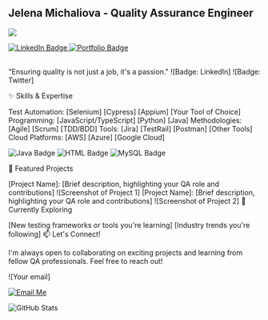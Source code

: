 ## Jelena Michaliova - Quality Assurance Engineer  

![](https://komarev.com/ghpvc/?username=JelenaMic&color=blueviolet&style=plastic)

<div>
  <a href="https://www.linkedin.com/in/jelena-michaliova-3a0449282/" target="_blank">
    <img src="https://img.shields.io/badge/-LinkedIn-0072b1?style=plastic&logo=linkedin&logoColor=white" alt="LinkedIn Badge"/>
  </a>
  <a href="https://jelenamic.github.io" target="_blank">
    <img src="https://img.shields.io/badge/My%20Portfolio-Explore-brightgreen?style=plastic" alt="Portfolio Badge"/>
  </a>
</div>
<br/>

"Ensuring quality is not just a job, it's a passion."
![Badge: LinkedIn] ![Badge: Twitter]

✨ Skills & Expertise

Test Automation: [Selenium] [Cypress] [Appium] [Your Tool of Choice]
Programming: [JavaScript/TypeScript] [Python] [Java]
Methodologies: [Agile] [Scrum] [TDD/BDD]
Tools: [Jira] [TestRail] [Postman] [Other Tools]
Cloud Platforms: [AWS] [Azure] [Google Cloud]

![Java Badge](https://img.shields.io/badge/Java-ED8B00?style=plastic&logo=openjdk)  ![HTML Badge](https://img.shields.io/badge/HTML-E34F26?style=plastic&logo=html5&logoColor=white)  ![MySQL Badge](https://img.shields.io/badge/MySQL-4479A1?style=plastic&logo=mysql&logoColor=white)




🚀 Featured Projects

[Project Name]: [Brief description, highlighting your QA role and contributions] ![Screenshot of Project 1]
[Project Name]: [Brief description, highlighting your QA role and contributions] ![Screenshot of Project 2]
🌱 Currently Exploring

[New testing frameworks or tools you're learning]
[Industry trends you're following]
📫 Let's Connect!

I'm always open to collaborating on exciting projects and learning from fellow QA professionals. Feel free to reach out!

![Your email]

[![Email Me](https://shields.io/badge/email_me-jellena.michaliova@gmail.com-blueviolet)](mailto:jellena.michaliova@gmail.com)

<img src="https://github-readme-stats.vercel.app/api?username=JelenaMic&show_icons=true&theme=radical" alt="GitHub Stats"/>





